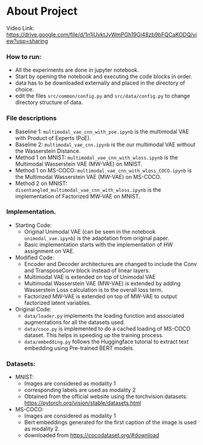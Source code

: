 # About Project

Video Link: https://drive.google.com/file/d/1n1jUvktJyWmPGh19Gj48zb9bFQCaKODQ/view?usp=sharing

### How to run:

- All the experiments are done in jupyter notebook. 
- Start by opening the notebook and executing the code blocks in order.
- data has to be downloaded externally and placed in the directory of choice.
- edit the files `src/common/config.py` and `src/data/config.py` to change directory structure of data.

### File descriptions

- Baseline 1: `multimodal_vae_cnn_with_poe.ipynb` is the multimodal VAE with Product of Experts (PoE).
- Baseline 2: `multimodal_vae_cnn.ipynb` is the our multimodal VAE without the Wasserstein Distance.
- Method 1 on MNIST: `multimodal_vae_cnn_with_wloss.ipynb` is the Multimodal Wasserstein VAE (MW-VAE) on MNIST.
- Method 1 on MS-COCO: `multimodal_vae_cnn_with_wloss_COCO.ipynb` is the Multimodal Wasserstein VAE (MW-VAE) on MS-COCO.
- Method 2 on MNIST: `disentangled_multimodal_vae_cnn_with_wloss.ipynb` is the implementation of Factorized MW-VAE on MNIST.

### Implementation.

- Starting Code:
    - Original Unimodal VAE (can be seen in the notebook `unimodal_vae.ipynb`) is the adaptation from original paper. 
    - Basic implementation starts with the implementation of HW assignment on VAE.
- Modified Code:
    - Encoder and Decoder architectures are changed to include the Conv and TransposeConv block instead of linear layers.
    - Multimodal VAE is extended on top of Unimodal VAE
    - Multimodal Wasserstein VAE (MW-VAE) is extended by adding Wasserstein Loss calculation is to the overall loss term.
    - Factorized MW-VAE is extended on top of MW-VAE to output factorized latent variables.
- Original Code:
    - `data/loader.py` implements the loading function and associated augmentations for all the datasets used. 
    - `data/coco.py` is implemented to do a cached loading of MS-COCO dataset. This helps in speeding up the training process.
    - `data/embedding.py` follows the Huggingface tutorial to extract text embedding using Pre-trained BERT models.

### Datasets:

- MNIST:
    - Images are considered as modality 1
    - corresponding labels are used as modality 2
    - Obtained from the official website using the torchvision.datasets: https://pytorch.org/vision/stable/datasets.html
- MS-COCO:
    - Images are considered as modality 1
    - Bert embeddings generated for the first caption of the image is used as modality 2.
    - downloaded from https://cocodataset.org/#download